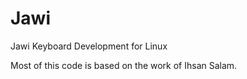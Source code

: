 Jawi
====

Jawi Keyboard Development for Linux

Most of this code is based on the work of Ihsan Salam. 
